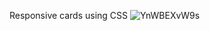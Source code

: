 Responsive cards using CSS 
![YnWBEXvW9s](https://user-images.githubusercontent.com/43435014/123299874-92569f00-d537-11eb-9e84-ee1135d297a2.gif)
